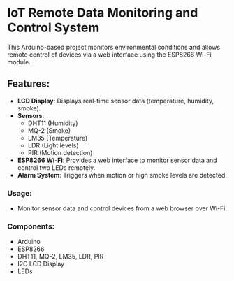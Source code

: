 # IoT Remote Data Monitoring and Control System

This Arduino-based project monitors environmental conditions and allows remote control of devices via a web interface using the ESP8266 Wi-Fi module.

## Features:
- **LCD Display**: Displays real-time sensor data (temperature, humidity, smoke).
- **Sensors**:
  - DHT11 (Humidity)
  - MQ-2 (Smoke)
  - LM35 (Temperature)
  - LDR (Light levels)
  - PIR (Motion detection)
- **ESP8266 Wi-Fi**: Provides a web interface to monitor sensor data and control two LEDs remotely.
- **Alarm System**: Triggers when motion or high smoke levels are detected.

### Usage:
- Monitor sensor data and control devices from a web browser over Wi-Fi.

### Components:
- Arduino
- ESP8266
- DHT11, MQ-2, LM35, LDR, PIR
- I2C LCD Display
- LEDs

#
